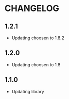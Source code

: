 CHANGELOG
==============

1.2.1
-----------------
  * Updating choosen to 1.8.2
  
1.2.0
-----------------
  * Updating choosen to 1.8

1.1.0
-----------------
  * Updating library


